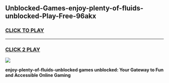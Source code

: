 
## Unblocked-Games-enjoy-plenty-of-fluids-unblocked-Play-Free-96akx
<h3>
<a href="https://premium76.site?title=enjoy-plenty-of-fluids-unblocked&ref=23A">CLICK TO PLAY</a></h3>
<hr>

<h3>
<a href="https://premium76.site?title=enjoy-plenty-of-fluids-unblocked&ref=23A">CLICK 2 PLAY</a>
  
</h3>

<a href="https://premium76.site?title=enjoy-plenty-of-fluids-unblocked&ref=23A"><img src="https://clearcache.store/games.png"></a>


**enjoy-plenty-of-fluids-unblocked games unblocked: Your Gateway to Fun and Accessible Online Gaming**

